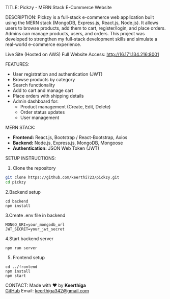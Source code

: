 TITLE:
Pickzy - MERN Stack E-Commerce Website

DESCRIPTION:
Pickzy is a full-stack e-commerce web application built using the MERN stack (MongoDB, Express.js, React.js, Node.js). It allows users to browse products, add them to cart, register/login, and place orders. Admins can manage products, users, and orders.
This project was developed to strengthen my full-stack development skills and simulate a real-world e-commerce experience.

Live Site (Hosted on AWS)
Full Website Access: http://16.171.134.216:8001

FEATURES:

- User registration and authentication (JWT)
- Browse products by category
- Search functionality
- Add to cart and manage cart
- Place orders with shipping details
- Admin dashboard for:
  - Product management (Create, Edit, Delete)
  - Order status updates
  - User management

MERN STACK:

- **Frontend:** React.js, Bootstrap / React-Bootstrap, Axios  
- **Backend:** Node.js, Express.js, MongoDB, Mongoose  
- **Authentication:** JSON Web Token (JWT)


SETUP INSTRUCTIONS:

1. Clone the repository

```bash
git clone https://github.com/keerthi723/pickzy.git
cd pickzy
```
2.Backend setup
```
cd backend
npm install
```
3.Create .env file in backend
```
MONGO_URI=your_mongodb_url
JWT_SECRET=your_jwt_secret
```
4.Start backend server
```
npm run server
```
5. Frontend setup
```
cd ../frontend
npm install
npm start
```
CONTACT:
Made with ❤️ by **Keerthiga**  
[GitHub](https://github.com/keerthi723)
Email: keerthiga342@gmail.com  

